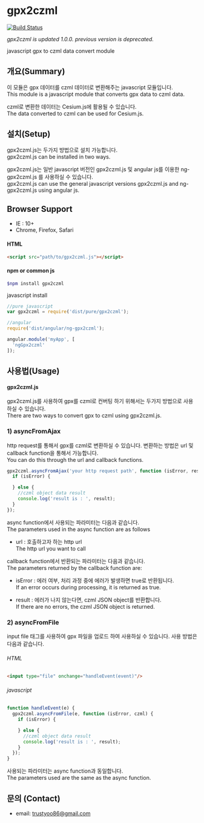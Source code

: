 # gpx2czml
[![Build Status](https://travis-ci.org/trustyoo86/gpx2czml.svg?branch=master)](https://travis-ci.org/trustyoo86/gpx2czml)


*gpx2czml is updated 1.0.0. previous version is deprecated.*

javascript gpx to czml data convert module

## 개요(Summary)

이 모듈은 gpx 데이터를 czml 데이터로 변환해주는 javascript 모듈입니다.<br/>
This module is a javascript module that converts gpx data to czml data.

czml로 변환한 데이터는 Cesium.js에 활용될 수 있습니다.<br/>
The data converted to czml can be used for Cesium.js.

## 설치(Setup)
gpx2czml.js는 두가지 방법으로 설치 가능합니다.<br/>
gpx2czml.js can be installed in two ways.

gpx2czml.js는 일반 javascript 버전인 gpx2czml.js 및 angular js를 이용한 ng-gpx2czml.js 를 사용하실 수 있습니다.<br/>
gpx2czml.js can use the general javascript versions gpx2czml.js and ng-gpx2czml.js using angular js.

## Browser Support

- IE : 10+
- Chrome, Firefox, Safari


#### HTML
```html
<script src="path/to/gpx2czml.js"></script>
```

#### npm or common js

```bash
$npm install gpx2czml
```

javascript install

```js
//pure javascript
var gpx2czml = require('dist/pure/gpx2czml');

//angular
require('dist/angular/ng-gpx2czml');

angular.module('myApp', [
  'ngGpx2czml'
]);
```

## 사용법(Usage)

#### gpx2czml.js

gpx2czml.js를 사용하여 gpx를 czml로 컨버팅 하기 위해서는 두가지 방법으로 사용하실 수 있습니다.<br/>
There are two ways to convert gpx to czml using gpx2czml.js.

### 1) asyncFromAjax

http request를 통해서 gpx를 czml로 변환하실 수 있습니다. 변환하는 방법은 url 및 callback function을 통해서 가능합니다.<br/>
You can do this through the url and callback functions.

```js
gpx2czml.asyncFromAjax('your http request path', function (isError, result) {
  if (isError) {

  } else {
    //czml object data result
    console.log('result is : ', result);
  }
});
```

async function에서 사용되는 파라미터는 다음과 같습니다.<br/>
The parameters used in the async function are as follows

- url : 호출하고자 하는 http url<br/>
The http url you want to call

callback function에서 반환되는 파라미터는 다음과 같습니다.<br/>
The parameters returned by the callback function are:

- isError : 에러 여부, 처리 과정 중에 에러가 발생하면 true로 반환됩니다.<br/>
If an error occurs during processing, it is returned as true.

- result : 에러가 나지 않는다면, czml JSON object를 반환합니다.<br/>
If there are no errors, the czml JSON object is returned.

### 2) asyncFromFile

input file 태그를 사용하여 gpx 파일을 업로드 하여 사용하실 수 있습니다. 사용 방법은 다음과 같습니다.

###### HTML
```html
<input type="file" onchange="handleEvent(event)"/>
```

###### javascript

```js
function handleEvent(e) {
  gpx2czml.asyncFromFile(e, function (isError, czml) {
    if (isError) {

    } else {
      //czml object data result
      console.log('result is : ', result);
    }
  });
}
```

사용되는 파라미터는 async function과 동일합니다.<br/>
The parameters used are the same as the async function.

## 문의 (Contact)

* email: trustyoo86@gmail.com